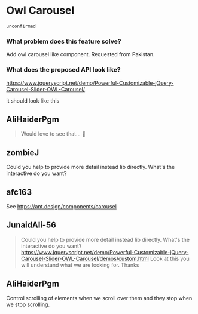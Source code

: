 # Owl Carousel

`unconfirmed`

### What problem does this feature solve?

Add owl carousel like component. Requested from Pakistan.

### What does the proposed API look like?

https://www.jqueryscript.net/demo/Powerful-Customizable-jQuery-Carousel-Slider-OWL-Carousel/

it should look like this

<!-- generated by ant-design-issue-helper. DO NOT REMOVE -->

## AliHaiderPgm

> Would love to see that... 👀

## zombieJ

Could you help to provide more detail instead lib directly. What's the interactive do you want?

## afc163

See https://ant.design/components/carousel

## JunaidAli-56

> Could you help to provide more detail instead lib directly. What's the interactive do you want?
> https://www.jqueryscript.net/demo/Powerful-Customizable-jQuery-Carousel-Slider-OWL-Carousel/demos/custom.html
> Look at this you will understand what we are looking for. Thanks

## AliHaiderPgm

Control scrolling of elements when we scroll over them and they stop when we stop scrolling.
